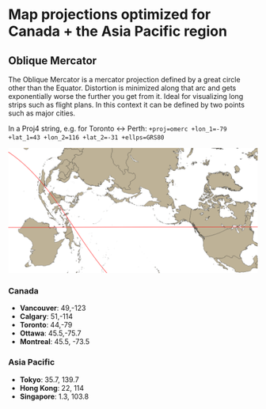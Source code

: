 # Map projections optimized for Canada + the Asia Pacific region

## Oblique Mercator
The Oblique Mercator is a mercator projection defined by a great circle other than the Equator. Distortion is minimized along that arc and gets exponentially worse the further you get from it. Ideal for visualizing long strips such as flight plans.
In this context it can be defined by two points such as major cities.

In a Proj4 string, e.g. for Toronto <-> Perth:
`+proj=omerc +lon_1=-79 +lat_1=43 +lon_2=116 +lat_2=-31 +ellps=GRS80`

![sample Oblique Mercator projection](samples/oblique-mercator-Toronto-to-Perth.png)

### Canada
* **Vancouver**: 49,-123
* **Calgary**: 51,-114
* **Toronto**: 44,-79
* **Ottawa**: 45.5,-75.7
* **Montreal**: 45.5, -73.5

### Asia Pacific
* **Tokyo**: 35.7, 139.7
* **Hong Kong**: 22, 114
* **Singapore**: 1.3, 103.8


